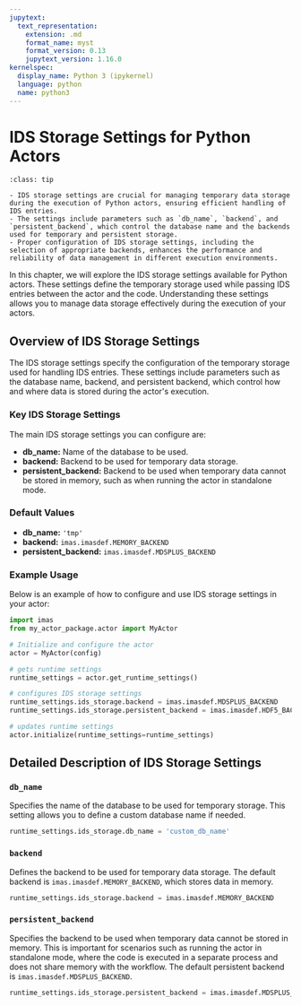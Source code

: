 ```yaml
---
jupytext:
  text_representation:
    extension: .md
    format_name: myst
    format_version: 0.13
    jupytext_version: 1.16.0
kernelspec:
  display_name: Python 3 (ipykernel)
  language: python
  name: python3
---
```


# IDS Storage Settings for Python Actors

```{admonition} Key takeaways
:class: tip

- IDS storage settings are crucial for managing temporary data storage during the execution of Python actors, ensuring efficient handling of IDS entries.
- The settings include parameters such as `db_name`, `backend`, and `persistent_backend`, which control the database name and the backends used for temporary and persistent storage.
- Proper configuration of IDS storage settings, including the selection of appropriate backends, enhances the performance and reliability of data management in different execution environments.
```

In this chapter, we will explore the IDS storage settings available for Python actors. These settings define the temporary storage used while passing IDS entries between the actor and the code. Understanding these settings allows you to manage data storage effectively during the execution of your actors.

## Overview of IDS Storage Settings

The IDS storage settings specify the configuration of the temporary storage used for handling IDS entries. These settings include parameters such as the database name, backend, and persistent backend, which control how and where data is stored during the actor's execution.

### Key IDS Storage Settings

The main IDS storage settings you can configure are:

- **db_name:** Name of the database to be used.
- **backend:** Backend to be used for temporary data storage.
- **persistent_backend:** Backend to be used when temporary data cannot be stored in memory, such as when running the actor in standalone mode.

### Default Values

- **db_name:** `'tmp'`
- **backend:** `imas.imasdef.MEMORY_BACKEND`
- **persistent_backend:** `imas.imasdef.MDSPLUS_BACKEND`

### Example Usage

Below is an example of how to configure and use IDS storage settings in your actor:

```python
import imas
from my_actor_package.actor import MyActor

# Initialize and configure the actor
actor = MyActor(config)

# gets runtime settings
runtime_settings = actor.get_runtime_settings()

# configures IDS storage settings
runtime_settings.ids_storage.backend = imas.imasdef.MDSPLUS_BACKEND
runtime_settings.ids_storage.persistent_backend = imas.imasdef.HDF5_BACKEND

# updates runtime settings
actor.initialize(runtime_settings=runtime_settings)
```

## Detailed Description of IDS Storage Settings

### `db_name`

Specifies the name of the database to be used for temporary storage. This setting allows you to define a custom database name if needed.

```python
runtime_settings.ids_storage.db_name = 'custom_db_name'
```

### `backend`

Defines the backend to be used for temporary data storage. The default backend is `imas.imasdef.MEMORY_BACKEND`, which stores data in memory.

```python
runtime_settings.ids_storage.backend = imas.imasdef.MEMORY_BACKEND
```

### `persistent_backend`

Specifies the backend to be used when temporary data cannot be stored in memory. This is important for scenarios such as running the actor in standalone mode, where the code is executed in a separate process and does not share memory with the workflow. The default persistent backend is `imas.imasdef.MDSPLUS_BACKEND`.

```python
runtime_settings.ids_storage.persistent_backend = imas.imasdef.MDSPLUS_BACKEND
```
